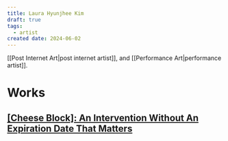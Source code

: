 ```yaml
---
title: Laura Hyunjhee Kim
draft: true
tags:
  - artist
created date: 2024-06-02
---
```

[[Post Internet Art|post internet artist]], and [[Performance Art|performance artist]].

# Works
## [\[Cheese Block\]: An Intervention Without An Expiration Date That Matters](https://vimeo.com/307874433)

